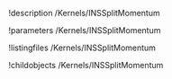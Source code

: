 !description /Kernels/INSSplitMomentum

!parameters /Kernels/INSSplitMomentum

!listingfiles /Kernels/INSSplitMomentum

!childobjects /Kernels/INSSplitMomentum
